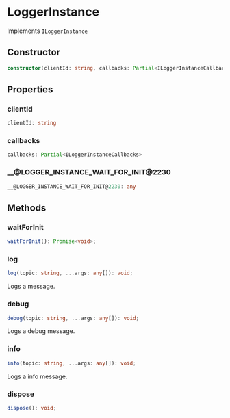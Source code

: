 # LoggerInstance

Implements `ILoggerInstance`

## Constructor

```ts
constructor(clientId: string, callbacks: Partial<ILoggerInstanceCallbacks>);
```

## Properties

### clientId

```ts
clientId: string
```

### callbacks

```ts
callbacks: Partial<ILoggerInstanceCallbacks>
```

### __@LOGGER_INSTANCE_WAIT_FOR_INIT@2230

```ts
__@LOGGER_INSTANCE_WAIT_FOR_INIT@2230: any
```

## Methods

### waitForInit

```ts
waitForInit(): Promise<void>;
```

### log

```ts
log(topic: string, ...args: any[]): void;
```

Logs a message.

### debug

```ts
debug(topic: string, ...args: any[]): void;
```

Logs a debug message.

### info

```ts
info(topic: string, ...args: any[]): void;
```

Logs a info message.

### dispose

```ts
dispose(): void;
```
